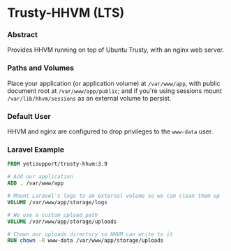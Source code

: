 # Trusty-HHVM (LTS)

### Abstract
Provides HHVM running on top of Ubuntu Trusty, with an nginx web server.

### Paths and Volumes
Place your application (or application volume) at `/var/www/app`, with public document root at `/var/www/app/public`; and if you're using sessions mount `/var/lib/hhvm/sessions` as an external volume to persist.

### Default User
HHVM and nginx are configured to drop privileges to the `www-data` user.

### Laravel Example
```dockerfile
FROM yetisupport/trusty-hhvm:3.9

# Add our application
ADD . /var/www/app

# Mount Laravel's logs to an external volume so we can clean them up
VOLUME /var/www/app/storage/logs

# We use a custom upload path
VOLUME /var/www/app/storage/uploads

# Chown our uploads directory so HHVM can write to it
RUN chown -R www-data /var/www/app/storage/uploads
```
